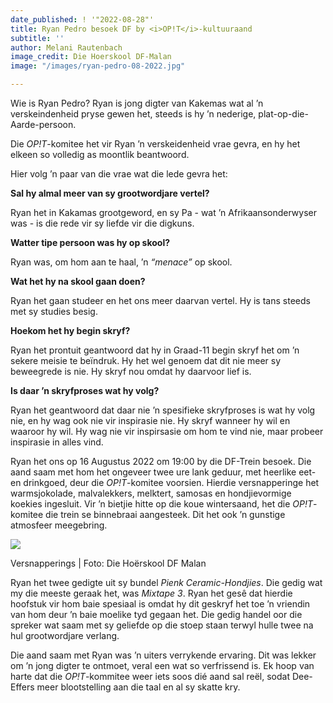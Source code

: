 ```yaml
---
date_published: ! '"2022-08-28"'
title: Ryan Pedro besoek DF by <i>OP!T</i>-kultuuraand
subtitle: ''
author: Melani Rautenbach
image_credit: Die Hoerskool DF-Malan
image: "/images/ryan-pedro-08-2022.jpg"

---
```

Wie is Ryan Pedro? Ryan is jong digter van Kakemas wat al ’n verskeindenheid pryse gewen het, steeds is hy ’n nederige, plat-op-die-Aarde-persoon.

Die _OP!T_-komitee het vir Ryan ’n verskeidenheid vrae gevra, en hy het elkeen so volledig as moontlik beantwoord.

Hier volg ’n paar van die vrae wat die lede gevra het:

**Sal hy almal meer van sy grootwordjare vertel?**

Ryan het in Kakamas grootgeword, en sy Pa - wat ’n Afrikaansonderwyser was - is die rede vir sy liefde vir die digkuns.

**Watter tipe persoon was hy op skool?**

Ryan was, om hom aan te haal, ’n _“menace”_ op skool.

**Wat het hy na skool gaan doen?**

Ryan het gaan studeer en het ons meer daarvan vertel. Hy is tans steeds met sy studies besig.

**Hoekom het hy begin skryf?**

Ryan het prontuit geantwoord dat hy in Graad-11 begin skryf het om ’n sekere meisie te beïndruk. Hy het wel genoem dat dit nie meer sy beweegrede is nie. Hy skryf nou omdat hy daarvoor lief is.

**Is daar ’n skryfproses wat hy volg?**

Ryan het geantwoord dat daar nie ’n spesifieke skryfproses is wat hy volg nie, en hy wag ook nie vir inspirasie nie. Hy skryf wanneer hy wil en waaroor hy wil. Hy wag nie vir inspirsasie om hom te vind nie, maar probeer inspirasie in alles vind.

Ryan het ons op 16 Augustus 2022 om 19:00 by die DF-Trein besoek. Die aand saam met hom het ongeveer twee ure lank geduur, met heerlike eet- en drinkgoed, deur die _OP!T_-komitee voorsien. Hierdie versnapperinge het warmsjokolade, malvalekkers, melktert, samosas en hondjievormige koekies ingesluit. Vir ’n bietjie hitte op die koue wintersaand, het die _OP!T_-komitee die trein se binnebraai aangesteek. Dit het ook ’n gunstige atmosfeer meegebring.

![](/images/ryan-pedro-2-08-2022.jpg)

Versnapperings | Foto: Die Hoërskool DF Malan

Ryan het twee gedigte uit sy bundel _Pienk Ceramic-Hondjies_. Die gedig wat my die meeste geraak het, was _Mixtape 3_. Ryan het gesê dat hierdie hoofstuk vir hom baie spesiaal is omdat hy dit geskryf het toe ’n vriendin van hom deur ’n baie moelike tyd gegaan het. Die gedig handel oor die spreker wat saam met sy geliefde op die stoep staan terwyl hulle twee na hul grootwordjare verlang.

Die aand saam met Ryan was ’n uiters verrykende ervaring. Dit was lekker om ’n jong digter te ontmoet, veral een wat so verfrissend is. Ek hoop van harte dat die _OP!T_-kommitee weer iets soos dié aand sal reël, sodat Dee-Effers meer blootstelling aan die taal en al sy skatte kry.